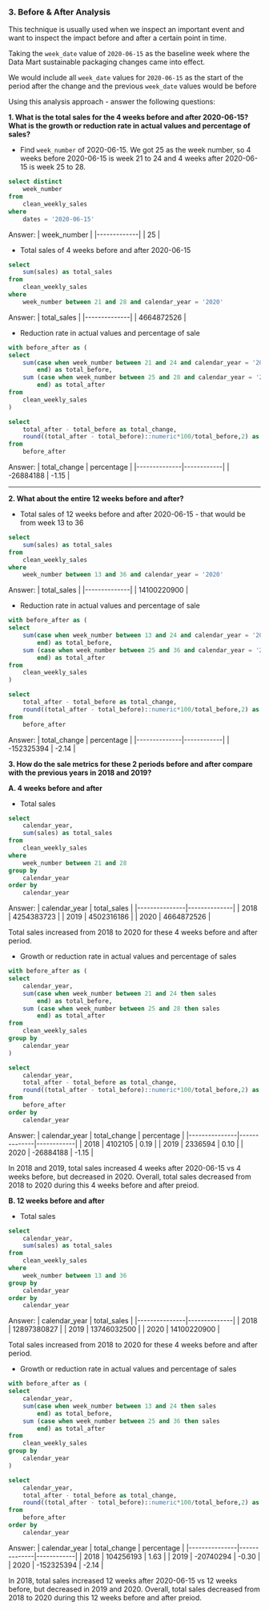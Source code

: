 ### 3. Before & After Analysis

This technique is usually used when we inspect an important event and want to inspect the impact before and after a certain point in time.

Taking the <code>week_date</code> value of <code>2020-06-15</code> as the baseline week where the Data Mart sustainable packaging changes came into effect.

We would include all <code>week_date</code> values for <code>2020-06-15</code> as the start of the period after the change and the previous <code>week_date</code> values would be before

Using this analysis approach - answer the following questions:

**1. What is the total sales for the 4 weeks before and after 2020-06-15? What is the growth or reduction rate in actual values and percentage of sales?**

- Find <code>week_number</code> of 2020-06-15. We got 25 as the week number, so 4 weeks before 2020-06-15 is week 21 to 24 and 4 weeks after 2020-06-15 is week 25 to 28. 

````sql
select distinct 
	week_number
from
	clean_weekly_sales
where
	dates = '2020-06-15'
````
Answer: 
| week_number |
|-------------|
|          25 |

- Total sales of 4 weeks before and after 2020-06-15

````sql
select 
	sum(sales) as total_sales
from 
	clean_weekly_sales
where
	week_number between 21 and 28 and calendar_year = '2020'
````
Answer:
| total_sales  |
|--------------|
| 4664872526  |

- Reduction rate in actual values and percentage of sale 

````sql
with before_after as (
select 
	sum(case when week_number between 21 and 24 and calendar_year = '2020' then sales
		end) as total_before,
	sum (case when week_number between 25 and 28 and calendar_year = '2020' then sales
		end) as total_after
from 
	clean_weekly_sales
)

select 
	total_after - total_before as total_change,
	round((total_after - total_before)::numeric*100/total_before,2) as percentage 
from
	before_after
````
Answer:
| total_change | percentage |
|--------------|------------|
|    -26884188 |      -1.15 |

***

**2. What about the entire 12 weeks before and after?**

- Total sales of 12 weeks before and after 2020-06-15 - that would be from week 13 to 36
````sql
select 
	sum(sales) as total_sales
from 
	clean_weekly_sales
where
	week_number between 13 and 36 and calendar_year = '2020'
````
Answer:
| total_sales  |
|--------------|
| 14100220900  |

- Reduction rate in actual values and percentage of sale 

````sql
with before_after as (
select 
	sum(case when week_number between 13 and 24 and calendar_year = '2020' then sales
		end) as total_before,
	sum (case when week_number between 25 and 36 and calendar_year = '2020' then sales
		end) as total_after
from 
	clean_weekly_sales
)

select 
	total_after - total_before as total_change,
	round((total_after - total_before)::numeric*100/total_before,2) as percentage 
from
	before_after
````
Answer:
| total_change | percentage |
|--------------|------------|
|  -152325394  |      -2.14 |

**3. How do the sale metrics for these 2 periods before and after compare with the previous years in 2018 and 2019?**

**A. 4 weeks before and after**

- Total sales 

````sql
select 
	calendar_year,
	sum(sales) as total_sales
from 
	clean_weekly_sales
where
	week_number between 21 and 28
group by 
	calendar_year
order by
	calendar_year	
````
Answer:
| calendar_year | total_sales  |
|---------------|--------------|
|          2018 |   4254383723 |
|          2019 |   4502316186 |
|          2020 |   4664872526 |

Total sales increased from 2018 to 2020 for these 4 weeks before and after period. 

- Growth or reduction rate in actual values and percentage of sales

````sql
with before_after as (
select 
	calendar_year,
	sum(case when week_number between 21 and 24 then sales
		end) as total_before,
	sum (case when week_number between 25 and 28 then sales
		end) as total_after
from 
	clean_weekly_sales
group by 
	calendar_year
)

select 
	calendar_year,
	total_after - total_before as total_change,
	round((total_after - total_before)::numeric*100/total_before,2) as percentage 
from 
	before_after
order by 
	calendar_year
````
Answer:
| calendar_year | total_change | percentage |
|---------------|--------------|------------|
|          2018 |      4102105 |       0.19 |
|          2019 |      2336594 |       0.10 |
|          2020 |    -26884188 |      -1.15 |

In 2018 and 2019, total sales increased 4 weeks after 2020-06-15 vs 4 weeks before, but decreased in 2020. Overall, total sales decreased from 2018 to 2020 during this 4 weeks before and after preiod.

**B. 12 weeks before and after**

- Total sales

````sql
select 
	calendar_year,
	sum(sales) as total_sales
from 
	clean_weekly_sales
where
	week_number between 13 and 36
group by 
	calendar_year
order by
	calendar_year
````
Answer:
| calendar_year | total_sales  |
|---------------|--------------|
|          2018 |  12897380827 |
|          2019 |  13746032500 |
|          2020 |  14100220900 |

Total sales increased from 2018 to 2020 for these 4 weeks before and after period. 

- Growth or reduction rate in actual values and percentage of sales
  
````sql
with before_after as (
select 
	calendar_year,
	sum(case when week_number between 13 and 24 then sales
		end) as total_before,
	sum (case when week_number between 25 and 36 then sales
		end) as total_after
from 
	clean_weekly_sales
group by 
	calendar_year
)

select 
	calendar_year,
	total_after - total_before as total_change,
	round((total_after - total_before)::numeric*100/total_before,2) as percentage 
from 
	before_after
order by 
	calendar_year
````
Answer: 
| calendar_year | total_change | percentage |
|---------------|--------------|------------|
|          2018 |    104256193 |       1.63 |
|          2019 |    -20740294 |      -0.30 |
|          2020 |   -152325394 |      -2.14 |

In 2018, total sales increased 12 weeks after 2020-06-15 vs 12 weeks before, but decreased in 2019 and 2020. Overall, total sales decreased from 2018 to 2020 during this 12 weeks before and after preiod.
